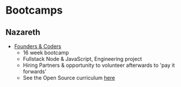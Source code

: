 # Bootcamps

## Nazareth

- [Founders & Coders](https://foundersandcoders.com/)
  - 16 week bootcamp
  - Fullstack Node & JavaScript, Engineering project
  - Hiring Partners & opportunity to volunteer afterwards to 'pay it forwards'
  - See the Open Source curriculum [here](https://github.com/foundersandcoders/info/blob/master/curriculum.md)
